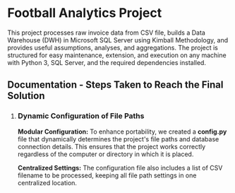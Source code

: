 # Football Analytics Project

This project processes raw invoice data from CSV file, builds a Data Warehouse (DWH) in Microsoft SQL Server using Kimball Methodology, and provides useful assumptions, analyses, and aggregations.
The project is structured for easy maintenance, extension, and execution on any machine with Python 3, SQL Server, and the required dependencies installed.


## Documentation - Steps Taken to Reach the Final Solution

1. ### Dynamic Configuration of File Paths
    **Modular Configuration:**
    To enhance portability, we created a **config.py** file that dynamically determines the project's file paths and database connection details.
    This ensures that the project works correctly regardless of the computer or directory in which it is placed.

   **Centralized Settings:**
    The configuration file also includes a list of CSV filename to be processed, keeping all file path settings in one centralized location.
